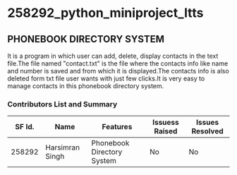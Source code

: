 # 258292_python_miniproject_ltts

## PHONEBOOK DIRECTORY SYSTEM

It is a program in which user can add, delete, display contacts in the text file.The file named "contact.txt" is the file where the contacts info like name and number is saved and from which it is displayed.The contacts info is also deleted form txt file user wants with just few clicks.It is very easy to manage contacts in this phonebook directory system.

### Contributors List and Summary

SF Id. |  Name   |    Features    | Issuess Raised |Issues Resolved|
-------|---------|----------------|----------------|---------------|
258292 | Harsimran Singh | Phonebook Directory System   | No     | No   |    